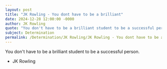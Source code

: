 ```yaml
---
layout: post
title: "JK Rowling - You dont have to be a brilliant"
date: 2024-12-28 12:00:00 -0000
author: JK Rowling
quote: "You don't have to be a brilliant student to be a successful person."
subject: Determination
permalink: /Determination/JK Rowling/JK Rowling - You dont have to be a brilliant
---
```


You don't have to be a brilliant student to be a successful person.

- JK Rowling
